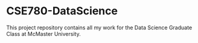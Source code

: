 # CSE780-DataScience

This project repository contains all my work for the Data Science Graduate Class at McMaster University.
